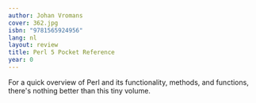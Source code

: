 ```yaml
---
author: Johan Vromans
cover: 362.jpg
isbn: "9781565924956"
lang: nl
layout: review
title: Perl 5 Pocket Reference
year: 0
---
```


For a quick overview of Perl and its functionality, methods, and functions, there's nothing better than this tiny volume.
